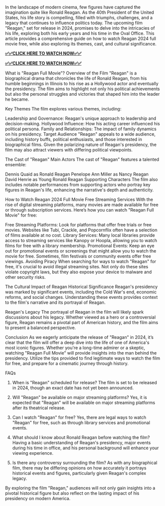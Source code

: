 In the landscape of modern cinema, few figures have captured the imagination quite like Ronald Reagan. As the 40th President of the United States, his life story is compelling, filled with triumphs, challenges, and a legacy that continues to influence politics today. The upcoming film "Reagan," set for release in 2024, promises to delve into the intricacies of his life, exploring both his early years and his time in the Oval Office. This article provides a comprehensive guide on how to watch Reagan 2024 full movie free, while also exploring its themes, cast, and cultural significance.

[**✅✅CLICK HERE TO WATCH NOW✅✅**](https://freesingup.online/F)

[**✅✅CLICK HERE TO WATCH NOW✅✅**](https://freesingup.online/F)

What is "Reagan Full Movie"?
Overview of the Film
"Reagan" is a biographical drama that chronicles the life of Ronald Reagan, from his humble beginnings in Illinois to his rise as a Hollywood actor and eventually the presidency. The film aims to highlight not only his political achievements but also the personal struggles and victories that shaped him into the leader he became.

Key Themes
The film explores various themes, including:

Leadership and Governance: Reagan's unique approach to leadership and decision-making.
Hollywood Influence: How his acting career influenced his political persona.
Family and Relationships: The impact of family dynamics on his presidency.
Target Audience
"Reagan" appeals to a wide audience, including history buffs, political enthusiasts, and those interested in biographical films. Given the polarizing nature of Reagan's presidency, the film may also attract viewers with differing political viewpoints.

The Cast of "Reagan"
Main Actors
The cast of "Reagan" features a talented ensemble:

Dennis Quaid as Ronald Reagan
Penelope Ann Miller as Nancy Reagan
David Henrie as Young Ronald Reagan
Supporting Characters
The film also includes notable performances from supporting actors who portray key figures in Reagan's life, enhancing the narrative's depth and authenticity.

How to Watch Reagan 2024 Full Movie Free
Streaming Services
With the rise of digital streaming platforms, many movies are made available for free or through subscription services. Here’s how you can watch "Reagan Full Movie" for free:

Free Streaming Platforms: Look for platforms that offer free trials or free movies. Websites like Tubi, Crackle, and Popcornflix often have a selection of films available at no cost.
Library Services: Many local libraries provide access to streaming services like Kanopy or Hoopla, allowing you to watch films for free with a library membership.
Promotional Events: Keep an eye out for promotional events or screenings that might allow you to watch the movie for free. Sometimes, film festivals or community events offer free viewings.
Avoiding Piracy
When searching for ways to watch "Reagan" for free, it's crucial to avoid illegal streaming sites. Not only do these sites violate copyright laws, but they also expose your device to malware and other security risks.

The Cultural Impact of Reagan
Historical Significance
Reagan's presidency was marked by significant events, including the Cold War's end, economic reforms, and social changes. Understanding these events provides context to the film's narrative and its portrayal of Reagan.

Reagan's Legacy
The portrayal of Reagan in the film will likely spark discussions about his legacy. Whether viewed as a hero or a controversial figure, Reagan remains a pivotal part of American history, and the film aims to present a balanced perspective.

Conclusion
As we eagerly anticipate the release of "Reagan" in 2024, it’s clear that the film will offer a deep dive into the life of one of America's most iconic figures. Whether you're a long-time admirer or a skeptic, watching "Reagan Full Movie" will provide insights into the man behind the presidency. Utilize the tips provided to find legitimate ways to watch the film for free, and prepare for a cinematic journey through history.

FAQs
1. When is "Reagan" scheduled for release?
The film is set to be released in 2024, though an exact date has not yet been announced.

2. Will "Reagan" be available on major streaming platforms?
Yes, it is expected that "Reagan" will be available on major streaming platforms after its theatrical release.

3. Can I watch "Reagan" for free?
Yes, there are legal ways to watch "Reagan" for free, such as through library services and promotional events.

4. What should I know about Ronald Reagan before watching the film?
Having a basic understanding of Reagan's presidency, major events during his time in office, and his personal background will enhance your viewing experience.

5. Is there any controversy surrounding the film?
As with any biographical film, there may be differing opinions on how accurately it portrays historical events and figures, particularly given Reagan's complex legacy.

By exploring the film "Reagan," audiences will not only gain insights into a pivotal historical figure but also reflect on the lasting impact of his presidency on modern America.